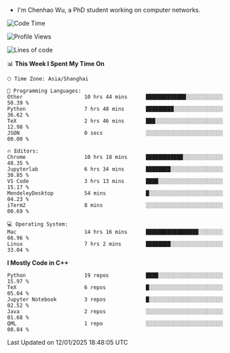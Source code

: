 - I'm Chenhao Wu, a PhD student working on computer networks.

<!--START_SECTION:waka-->
![Code Time](http://img.shields.io/badge/Code%20Time-330%20hrs%2039%20mins-blue)

![Profile Views](http://img.shields.io/badge/Profile%20Views-1-blue)

![Lines of code](https://img.shields.io/badge/From%20Hello%20World%20I%27ve%20Written-12.4%20million%20lines%20of%20code-blue)

📊 **This Week I Spent My Time On** 

```text
🕑︎ Time Zone: Asia/Shanghai

💬 Programming Languages: 
Other                    10 hrs 44 mins      █████████████░░░░░░░░░░░░   50.39 % 
Python                   7 hrs 48 mins       █████████░░░░░░░░░░░░░░░░   36.62 % 
TeX                      2 hrs 46 mins       ███░░░░░░░░░░░░░░░░░░░░░░   12.98 % 
JSON                     0 secs              ░░░░░░░░░░░░░░░░░░░░░░░░░   00.00 % 

🔥 Editors: 
Chrome                   10 hrs 18 mins      ████████████░░░░░░░░░░░░░   48.35 % 
Jupyterlab               6 hrs 34 mins       ████████░░░░░░░░░░░░░░░░░   30.85 % 
VS Code                  3 hrs 13 mins       ████░░░░░░░░░░░░░░░░░░░░░   15.17 % 
MendeleyDesktop          54 mins             █░░░░░░░░░░░░░░░░░░░░░░░░   04.23 % 
iTerm2                   8 mins              ░░░░░░░░░░░░░░░░░░░░░░░░░   00.69 % 

💻 Operating System: 
Mac                      14 hrs 16 mins      █████████████████░░░░░░░░   66.96 % 
Linux                    7 hrs 2 mins        ████████░░░░░░░░░░░░░░░░░   33.04 % 
```

**I Mostly Code in C++** 

```text
Python                   19 repos            ████░░░░░░░░░░░░░░░░░░░░░   15.97 % 
TeX                      6 repos             █░░░░░░░░░░░░░░░░░░░░░░░░   05.04 % 
Jupyter Notebook         3 repos             █░░░░░░░░░░░░░░░░░░░░░░░░   02.52 % 
Java                     2 repos             ░░░░░░░░░░░░░░░░░░░░░░░░░   01.68 % 
QML                      1 repo              ░░░░░░░░░░░░░░░░░░░░░░░░░   00.84 % 
```




 Last Updated on 12/01/2025 18:48:05 UTC
<!--END_SECTION:waka-->
